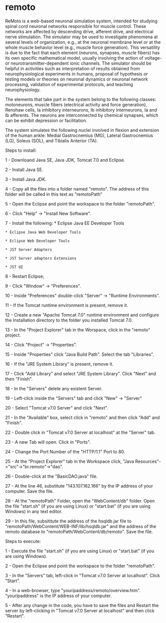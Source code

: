 # remoto

ReMoto is a web-based neuronal simulation system, intended for studying spinal cord neuronal networks responsible for muscle control. These networks are affected by descending drive, afferent drive, and electrical nerve stimulation. The simulator may be used to investigate phenomena at several levels of organization, e.g., at the neuronal membrane level or at the whole muscle behavior level (e.g., muscle force generation). This versatility is due to the fact that each element (neurons, synapses, muscle fibers) has its own specific mathematical model, usually involving the action of voltage- or neurotransmitter-dependent ionic channels. The simulator should be helpful in activities such as interpretation of results obtained from neurophysiological experiments in humans, proposal of hypothesis or testing models or theories on neuronal dynamics or neuronal network processing, validation of experimental protocols, and teaching neurophysiology.

The elements that take part in the system belong to the following classes: motoneurons, muscle fibers (electrical activity and force generation), Renshaw cells, Ia inhibitory interneurons, Ib inhibitory interneurons, Ia and Ib afferents. The neurons are interconnected by chemical synapses, which can be exhibit depression or facilitation.

The system simulates the following nuclei involved in flexion and extension of the human ankle: Medial Gastrocnemius (MG), Lateral Gastrocnemius (LG), Soleus (SOL), and Tibialis Anterior (TA).

Steps to install:

1 - Downloand Java SE, Java JDK, Tomcat 7.0 and Eclipse.

2 - Install Java SE.

3 - Install Java JDK.

4 - Copy all the files into a folder named "remoto". The address of this folder will be called in this text as "remotoPath"

5 - Open the Eclipse and point the workspace to the folder "remotoPath". 

6 - Click "Help" -> "Install New Software".

7 - Install the following:
	* Eclipse Java EE Developer Tools
	
	* Eclipse Java Web Developer Tools
	
	* Eclipse Web Developer Tools
	
	* JST Server Adapters
	
	* JST Server adapters Extensions
	
	* JST UI

8 - Restart Eclipse;

9 - Click "Window" -> "Preferences".

10 - Inside "Preferences" double-click "Server" -> "Runtime Environments".

11 - If the Tomcat runtime environment is present, remove it.

12 - Create a new "Apache Tomcat 7.0" runtime environment and configure the Installation directory to the folder you installed Tomcat 7.0.

13 - In the "Project Explorer" tab in the Worspace, click in the "remoto" project.

14 - Click "Project" -> "Properties".

15 - Inside "Properties" click "Java Build Path". Select the tab "Libraries".

16 - If the "JRE System Library" is present, remove it.

17 - Click "Add Library" and select "JRE System Library". Click "Next" and then "Finish".

18 - In the "Servers" delete any existent Server.

19 - Left-click inside the "Servers" tab and click "New" -> "Server"

20 - Select "Tomcat v7.0 Server" and click "Next".

21 - In the "Available" box, select click in "remoto"  and then click "Add" and "Finish".

22 - Double click in "Tomcat v7.0 Server at localhost" at the "Server" tab.

23 - A new Tab will open. Click in "Ports".

24 - Change the Port Number of the "HTTP/1.1" Port to 80.

25 - At the "Project Explorer" tab in the Workspace click, "Java Resources"->"src"->"br.remoto"->"dao".

26 - Double-click at the "BasicDAO.java" file.

27 - At the line 46, substitute "143.107.162.166" by the IP address of your computer. Save the file. 

28 - At the "remotoPath" Folder, open the "WebContent/db" folder. Open the file "start.sh" (if you are using Linux) or "start.bat" (if you are using Windows) in any text editor.

29 - In this file, subsititute the address of the hsqldb.jar file to "remotoPath/WebContent/WEB-INF/lib/hsqldb.jar" and the address of the remoto database to "remotoPath/WebContent/db/remoto". Save the file.


Steps to execute:

1 - Execute the file "start.sh" (if you are using Linux) or "start.bat" (if you are using Windows).

2 - Open the Eclipse  and point the workspace to the folder "remotoPath". 

3 - In the "Servers" tab, left-click in "Tomcat v7.0 Server at localhost". Click "Start".

4 - In a web-browser, type "youripaddress/remoto/overview.htm". "youripaddress" is the IP address of your computer.

5 - After any change in the code, you have to save the files and Restart the server by left-clicking in "Tomcat v7.0 Server at localhost" and then click "Restart".
